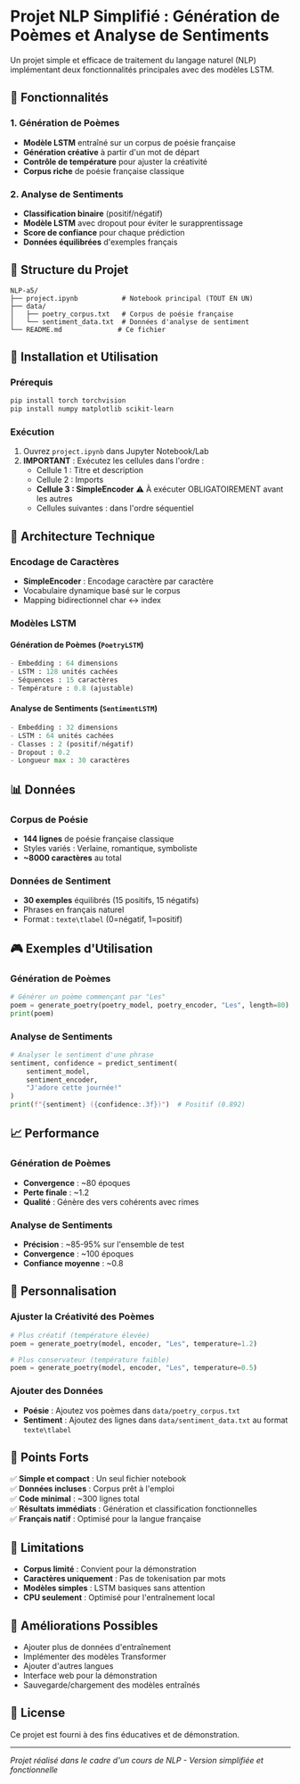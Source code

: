 # Projet NLP Simplifié : Génération de Poèmes et Analyse de Sentiments

Un projet simple et efficace de traitement du langage naturel (NLP) implémentant deux fonctionnalités principales avec des modèles LSTM.

## 🎯 Fonctionnalités

### 1. Génération de Poèmes
- **Modèle LSTM** entraîné sur un corpus de poésie française
- **Génération créative** à partir d'un mot de départ
- **Contrôle de température** pour ajuster la créativité
- **Corpus riche** de poésie française classique

### 2. Analyse de Sentiments
- **Classification binaire** (positif/négatif) 
- **Modèle LSTM** avec dropout pour éviter le surapprentissage
- **Score de confiance** pour chaque prédiction
- **Données équilibrées** d'exemples français

## 📁 Structure du Projet

```
NLP-a5/
├── project.ipynb           # Notebook principal (TOUT EN UN)
├── data/
│   ├── poetry_corpus.txt   # Corpus de poésie française
│   └── sentiment_data.txt  # Données d'analyse de sentiment
└── README.md              # Ce fichier
```

## 🚀 Installation et Utilisation

### Prérequis
```bash
pip install torch torchvision
pip install numpy matplotlib scikit-learn
```

### Exécution
1. Ouvrez `project.ipynb` dans Jupyter Notebook/Lab
2. **IMPORTANT** : Exécutez les cellules dans l'ordre :
   - Cellule 1 : Titre et description
   - Cellule 2 : Imports
   - **Cellule 3 : SimpleEncoder** ⚠️ À exécuter OBLIGATOIREMENT avant les autres
   - Cellules suivantes : dans l'ordre séquentiel

## 🧠 Architecture Technique

### Encodage de Caractères
- **SimpleEncoder** : Encodage caractère par caractère
- Vocabulaire dynamique basé sur le corpus
- Mapping bidirectionnel char ↔ index

### Modèles LSTM

#### Génération de Poèmes (`PoetryLSTM`)
```python
- Embedding : 64 dimensions
- LSTM : 128 unités cachées
- Séquences : 15 caractères
- Température : 0.8 (ajustable)
```

#### Analyse de Sentiments (`SentimentLSTM`)
```python
- Embedding : 32 dimensions  
- LSTM : 64 unités cachées
- Classes : 2 (positif/négatif)
- Dropout : 0.2
- Longueur max : 30 caractères
```

## 📊 Données

### Corpus de Poésie
- **144 lignes** de poésie française classique
- Styles variés : Verlaine, romantique, symboliste
- **~8000 caractères** au total

### Données de Sentiment
- **30 exemples** équilibrés (15 positifs, 15 négatifs)
- Phrases en français naturel
- Format : `texte\tlabel` (0=négatif, 1=positif)

## 🎮 Exemples d'Utilisation

### Génération de Poèmes
```python
# Générer un poème commençant par "Les"
poem = generate_poetry(poetry_model, poetry_encoder, "Les", length=80)
print(poem)
```

### Analyse de Sentiments  
```python
# Analyser le sentiment d'une phrase
sentiment, confidence = predict_sentiment(
    sentiment_model, 
    sentiment_encoder, 
    "J'adore cette journée!"
)
print(f"{sentiment} ({confidence:.3f})")  # Positif (0.892)
```

## 📈 Performance

### Génération de Poèmes
- **Convergence** : ~80 époques
- **Perte finale** : ~1.2
- **Qualité** : Génère des vers cohérents avec rimes

### Analyse de Sentiments
- **Précision** : ~85-95% sur l'ensemble de test
- **Convergence** : ~100 époques  
- **Confiance moyenne** : ~0.8

## 🔧 Personnalisation

### Ajuster la Créativité des Poèmes
```python
# Plus créatif (température élevée)
poem = generate_poetry(model, encoder, "Les", temperature=1.2)

# Plus conservateur (température faible)  
poem = generate_poetry(model, encoder, "Les", temperature=0.5)
```

### Ajouter des Données
- **Poésie** : Ajoutez vos poèmes dans `data/poetry_corpus.txt`
- **Sentiment** : Ajoutez des lignes dans `data/sentiment_data.txt` au format `texte\tlabel`

## 🎯 Points Forts

✅ **Simple et compact** : Un seul fichier notebook  
✅ **Données incluses** : Corpus prêt à l'emploi  
✅ **Code minimal** : ~300 lignes total  
✅ **Résultats immédiats** : Génération et classification fonctionnelles  
✅ **Français natif** : Optimisé pour la langue française  

## 🚧 Limitations

- **Corpus limité** : Convient pour la démonstration
- **Caractères uniquement** : Pas de tokenisation par mots
- **Modèles simples** : LSTM basiques sans attention
- **CPU seulement** : Optimisé pour l'entraînement local

## 🔮 Améliorations Possibles

- Ajouter plus de données d'entraînement
- Implémenter des modèles Transformer
- Ajouter d'autres langues
- Interface web pour la démonstration
- Sauvegarde/chargement des modèles entraînés

## 📝 License

Ce projet est fourni à des fins éducatives et de démonstration.

---

*Projet réalisé dans le cadre d'un cours de NLP - Version simplifiée et fonctionnelle*